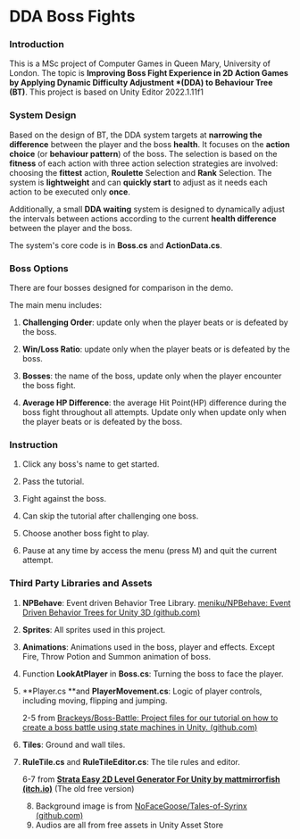 # DDA Boss Fights

### **Introduction**

This is a MSc project of Computer Games in Queen Mary, University of London. The topic is **Improving Boss Fight Experience in 2D Action  Games by Applying Dynamic Difficulty Adjustment *(DDA) to Behaviour Tree (BT)**. This project is based on Unity Editor 2022.1.11f1



### System Design

Based on the design of BT, the DDA system targets at **narrowing the difference** between the player and the boss **health**. It focuses on the **action choice** (or **behaviour pattern**) of the boss. The selection is based on the **fitness** of each action with three action selection strategies are involved: choosing the **fittest** action, **Roulette** Selection and **Rank** Selection. The system is **lightweight** and can **quickly start** to adjust as it needs each action to be executed only **once**.

Additionally, a small **DDA waiting** system is designed to dynamically adjust the intervals between actions according to the current **health difference** between the player and the boss.

The system's core code is in **Boss.cs** and **ActionData.cs**.



### Boss Options

There are four bosses designed for comparison in the demo.

The main menu includes:

1. **Challenging Order**: update only when the player beats or is defeated by the boss.

2. **Win/Loss Ratio**: update only when the player beats or is defeated by the boss.

3. **Bosses**: the name of the boss, update only when the player encounter the boss fight.

4. **Average HP Difference**: the average Hit Point(HP) difference during the boss fight throughout all attempts. Update only when update only when the player beats or is defeated by the boss.

   

### Instruction

1. Click any boss's name to get started.

2. Pass the tutorial.

3. Fight against the boss.

4. Can skip the tutorial after challenging one boss.

5. Choose another boss fight to play.

6. Pause at any time by access the menu (press M) and quit the current attempt.

   

### Third Party Libraries and Assets

1. **NPBehave**: Event driven Behavior Tree Library. [meniku/NPBehave: Event Driven Behavior Trees for Unity 3D (github.com)](https://github.com/meniku/NPBehave)

2. **Sprites**:  All sprites used in this project.

3. **Animations**: Animations used in the boss, player and effects. Except Fire, Throw Potion and Summon animation of boss.

4. Function **LookAtPlayer** in **Boss.cs**: Turning the boss to face the player.

5. **Player.cs **and **PlayerMovement.cs**: Logic of player controls, including moving,  flipping and jumping.

   2-5 from [Brackeys/Boss-Battle: Project files for our tutorial on how to create a boss battle using state machines in Unity. (github.com)](https://github.com/Brackeys/Boss-Battle)

6. **Tiles**: Ground and wall tiles. 

7. **RuleTile.cs** and **RuleTileEditor.cs**: The tile rules and editor.

   6-7 from **[Strata Easy 2D Level Generator For Unity by mattmirrorfish (itch.io)](https://mattmirrorfish.itch.io/strata-easy-2d-level-generator-for-unity)** (The old free version)

	8. Background image is from [NoFaceGoose/Tales-of-Syrinx (github.com)](https://github.com/NoFaceGoose/Tales-of-Syrinx)
	8. Audios are all from free assets in Unity Asset Store
